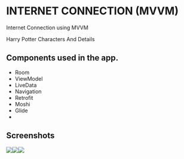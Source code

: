
# INTERNET CONNECTION (MVVM)

Internet Connection using MVVM

Harry Potter Characters And Details




## Components used in the app.

- Room
- ViewModel
- LiveData
- Navigation
- Retrofit
- Moshi
- Glide
- 

## Screenshots

<img src="https://am3pap003files.storage.live.com/y4mhHETk4cY-JvwhZGBT1qIOOvieT8xdD8Up7GRhaosOpsZHLEjYSQTZOt8boIRPgQ61Xb_n9G28swsikMuw30MBTirRLbIdGxo_-OWX-GS4THPHZV2cahbs_ao5P1N2Lz_fIEcNrjym-vyShNkDZEyjXul3-LJ4uLPRxuj_aurl_PBXlzsJqnakzff9nw_vi9ITlHmR0wssfF_UHB6KF5xZ7JuSsOOUA-c3AeT37Z9LbE?encodeFailures=1&width=261&height=581" style="float:left">


<img src="https://am3pap003files.storage.live.com/y4mgw3ljeIkIsE_qWZgs0ihbJ2eKQc9PTNbhwV2UvKjdbAUlmTUEspxVRx8NPGzl1UvGNJADAXljvZrH7Xq2kDs-TEB1fA7KpBrsmI34-_xTDTy3hDfEHhXLSAphXHeqNqBUqVaf3ARcG-mWHR7Rfi1X35RMQui-pPvGlLyXvP2nX18ceWdp-t6FJNMzYTHatqg9GJ2XQuYKPlOtbL-kAJwHNhGib1iTIQJ1dGTEPs731U?encodeFailures=1&width=261&height=581" style="float:left">

<img src="https://am3pap003files.storage.live.com/y4muUjYqvuXjkgzLbolSAm_osD58mWAgN3NW4QaciXPLbR5AaweLL32H5xJDDrYR22siyiOdTDuZgEYHDdjM01i7QxIVwftXZ9loezyoBteYZfr9CFywbhhFCfBer4D9h6-69LuqFJH61XBbE5mjp6H8-PmR1A1dxJ0vIWfVEvuePUtMWA0Z6LxMnoIi3YlRqp-TXkcwIJLQMis7cDi432oyKnWjLey7wgCFjWJhquJhZA?encodeFailures=1&width=261&height=581" style="float:left">








